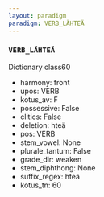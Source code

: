 ```yaml
---
layout: paradigm
paradigm: VERB_LÄHTEÄ
---
```

### ` VERB_LÄHTEÄ `

Dictionary class60
* harmony: front
* upos: VERB
* kotus_av: F
* possessive: False
* clitics: False
* deletion: hteä
* pos: VERB
* stem_vowel: None
* plurale_tantum: False
* grade_dir: weaken
* stem_diphthong: None
* suffix_regex: hteä
* kotus_tn: 60
